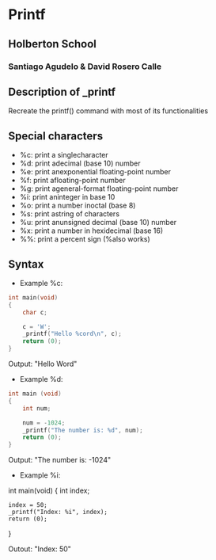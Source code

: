 # Printf

## Holberton School

### Santiago Agudelo & David Rosero Calle

## Description of _printf

Recreate the printf() command with most of its functionalities

## Special characters

* %c: print a singlecharacter
* %d: print adecimal (base 10) number
* %e: print anexponential floating-point number
* %f: print afloating-point number
* %g: print ageneral-format floating-point number
* %i: print aninteger in base 10
* %o: print a number inoctal (base 8)
* %s: print astring of characters
* %u: print anunsigned decimal (base 10) number
* %x: print a number in hexidecimal (base 16)
* %%: print a percent sign (\%also works)

## Syntax

* Example %c:

```c
int main(void)
{
	char c;

	c = 'W';
	_printf("Hello %cord\n", c);
	return (0);
}
```

Output: "Hello Word"

* Example %d:

```c
int main (void)
{
	int num;

	num = -1024;
	_printf("The number is: %d", num);
	return (0);
}
```

Output: "The number is: -1024"

* Example %i:

int main(void)
{
	int index;

	index = 50;
	_printf("Index: %i", index);
	return (0);
}

Outout: "Index: 50"
